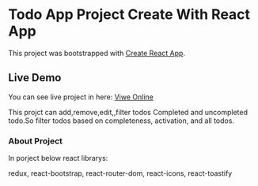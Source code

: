 # Todo App Project Create With React App

This project was bootstrapped with [Create React App](https://github.com/facebook/create-react-app).

## Live Demo

You can see live project in here: [Viwe Online](https://todo-app-miladbayee.vercel.app)

This projct can add,remove,edit,,filter todos Completed and uncompleted todo.So filter todos based on completeness, activation, and all todos.

### About Project

In porject below react librarys:

redux,
react-bootstrap,
react-router-dom,
react-icons,
react-toastify
